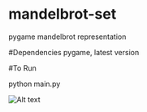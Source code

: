 # mandelbrot-set
pygame mandelbrot representation


#Dependencies
pygame, latest version


#To Run

python main.py



![Alt text](/mandelprot-preview.png?raw=true "Optional Title")
